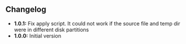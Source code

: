 ## Changelog

* __1.0.1:__ Fix apply script. It could not work if the source file and temp dir were in different disk partitions
* __1.0.0:__ Initial version
